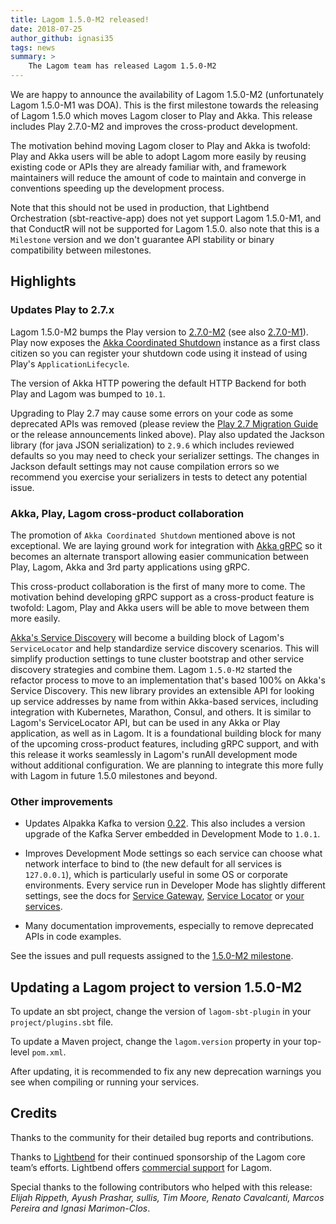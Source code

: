 ```yaml
---
title: Lagom 1.5.0-M2 released!
date: 2018-07-25
author_github: ignasi35
tags: news
summary: >
    The Lagom team has released Lagom 1.5.0-M2
---
```


We are happy to announce the availability of Lagom 1.5.0-M2 (unfortunately Lagom 1.5.0-M1 was DOA). This is the first milestone towards the releasing of Lagom 1.5.0 which moves Lagom closer to Play and Akka. This release includes Play 2.7.0-M2 and improves the cross-product development.

The motivation behind moving Lagom closer to Play and Akka is twofold: Play and Akka users will be able to adopt Lagom more easily by reusing existing code or APIs they are already familiar with, and framework maintainers will reduce the amount of code to maintain and converge in conventions speeding up the development process.

Note that this should not be used in production, that Lightbend Orchestration (sbt-reactive-app) does not yet support Lagom 1.5.0-M1, and that ConductR will not be supported for Lagom 1.5.0. also note that this is a `Milestone` version and we don't guarantee API stability or binary compatibility between milestones.

## Highlights

### Updates Play to 2.7.x

Lagom 1.5.0-M2 bumps the Play version to [2.7.0-M2](https://blog.playframework.com/play-2-7-0-m2-released/) (see also [2.7.0-M1](https://blog.playframework.com/play-2-7-0-milestone-1-released/)). Play now exposes the [Akka Coordinated Shutdown](https://doc.akka.io/docs/akka/current/actors.html#coordinated-shutdown) instance as a first class citizen so you can register your shutdown code using it instead of using Play's `ApplicationLifecycle`.

The version of Akka HTTP powering the default HTTP Backend for both Play and Lagom was bumped to `10.1`.

Upgrading to Play 2.7 may cause some errors on your code as some deprecated APIs was removed (please review the [Play 2.7 Migration Guide](https://github.com/playframework/playframework/blob/master/documentation/manual/releases/release27/migration27/Migration27.md) or the release announcements linked above). Play also updated the Jackson library (for java JSON serialization) to `2.9.6` which includes reviewed defaults so you may need to check your serializer settings. The changes in Jackson default settings may not cause compilation errors so we recommend you exercise your serializers in tests to detect any potential issue.

### Akka, Play, Lagom cross-product collaboration

The promotion of `Akka Coordinated Shutdown` mentioned above is not exceptional. We are laying ground work for integration with [Akka gRPC](https://github.com/akka/akka-grpc) so it becomes an alternate transport allowing easier communication between Play, Lagom, Akka and 3rd party applications using gRPC.

This cross-product collaboration is the first of many more to come. The motivation behind developing gRPC support as a cross-product feature is twofold: Lagom, Play and Akka users will be able to move between them more easily.

[Akka's Service Discovery](https://developer.lightbend.com/docs/akka-management/current/discovery.html) will become a building block of Lagom's `ServiceLocator` and help standardize service discovery scenarios. This will simplify production settings to tune cluster bootstrap and other service discovery strategies and combine them. Lagom `1.5.0-M2` started the refactor process to move to an implementation that's based 100% on Akka's Service Discovery. This new library provides an extensible API for looking up service addresses by name from within Akka-based services, including integration with Kubernetes, Marathon, Consul, and others. It is similar to Lagom's ServiceLocator API, but can be used in any Akka or Play application, as well as in Lagom. It is a foundational building block for many of the upcoming cross-product features, including gRPC support, and with this release it works seamlessly in Lagom's runAll development mode without additional configuration. We are planning to integrate this more fully with Lagom in future 1.5.0 milestones and beyond.

### Other improvements

- Updates Alpakka Kafka to version [0.22](https://github.com/akka/alpakka-kafka/releases). This also includes a version upgrade of the Kafka Server embedded in Development Mode to `1.0.1`.

- Improves Development Mode settings so each service can choose what network interface to bind to (the new default for all services is `127.0.0.1`), which is particularly useful in some OS or corporate environments. Every service run in Developer Mode has slightly different settings, see the docs for [Service Gateway](/documentation/latest/java/ServiceLocator.html#Default-address1), [Service Locator](/documentation/latest/java/ServiceLocator.html#Default-address) or [your services](/documentation/latest/java/ConfiguringServicesInDevelopment.html#How-are-addresses-bound-by-services?).

- Many documentation improvements, especially to remove deprecated APIs in code examples.

See the issues and pull requests assigned to the [1.5.0-M2 milestone](https://github.com/lagom/lagom/milestone/19?closed=1).

## Updating a Lagom project to version 1.5.0-M2

To update an sbt project, change the version of `lagom-sbt-plugin` in your `project/plugins.sbt` file.

To update a Maven project, change the `lagom.version` property in your top-level `pom.xml`.

After updating, it is recommended to fix any new deprecation warnings you see when compiling or running your services.

## Credits

Thanks to the community for their detailed bug reports and contributions.

Thanks to [Lightbend](https://www.lightbend.com/) for their continued sponsorship of the Lagom core team’s efforts. Lightbend offers [commercial support](https://www.lightbend.com/subscription) for Lagom.

Special thanks to the following contributors who helped with this release:
*Elijah Rippeth, Ayush Prashar, sullis, Tim Moore, Renato Cavalcanti, Marcos Pereira and Ignasi Marimon-Clos*.
